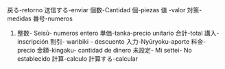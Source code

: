 戻る-retorno
送信する-enviar
個数-Cantidad
個-piezas
値 -valor
対策- medidas
番号-numeros
1. 整数- Seisū- numeros entero
単価-tanka-precio unitario
合計-total
講入-inscripción
割引- waribiki - descuento
入力-Nyūryoku-aporte
料金-precio
金額-kingaku- cantidad de dinero
未設定- Mi settei- No establecido
計算-calculo
計算する-calcular